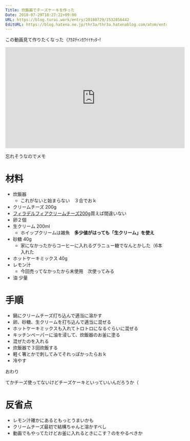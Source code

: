 ```yaml
---
Title: 炊飯器でチーズケーキを作った
Date: 2018-07-29T18:27:22+09:00
URL: https://blog.turai.work/entry/20180729/1532856442
EditURL: https://blog.hatena.ne.jp/thr3a/thr3a.hatenablog.com/atom/entry/10257846132605708561
---
```


この動画見て作りたくなった（ｱｶﾈﾁｬﾝｶﾜｲｲﾔｯﾀｰ!

<iframe width="560" height="315" src="https://www.youtube.com/embed/42F2eTh5_oQ" frameborder="0" allow="autoplay; encrypted-media" allowfullscreen></iframe>

忘れそうなのでメモ

# 材料

- 炊飯器
  - これがないと始まらない　３合でおｋ
 - クリームチーズ 200g
  - [フィラデルフィアクリームチーズ200g](https://www.google.co.jp/search?q=%E3%83%95%E3%82%A3%E3%83%A9%E3%83%87%E3%83%AB%E3%83%95%E3%82%A3%E3%82%A2%E3%82%AF%E3%83%AA%E3%83%BC%E3%83%A0%E3%83%81%E3%83%BC%E3%82%BA200g)買えば間違いない
- 卵２個
- 生クリーム 200ml 
  - ホイップクリームは雑魚　**多少値がはっても「生クリーム」を使え**
- 砂糖 40g
  - 家になかったからコーヒーに入れるグラニュー糖でなんとかした（6本入れた
- ホットケーキミックス 40g
- レモン汁
  - 今回売ってなかったから未使用　次使ってみる
- 油 少量

# 手順

- 鍋にクリームチーズ打ち込んで適当に溶かす
- 卵、砂糖、生クリームを打ち込んで適当に混ぜる
- ホットケーキミックスも入れてトロトロになるぐらいに混ぜる
- キッチンペーパーに油を浸して、炊飯器のお釜に塗る
- 混ぜたのを入れる
- 炊飯器で３回炊飯する
- 軽く箸とかで刺してみてそれっぽかったらおｋ
- 冷やす

おわり

てかチーズ使ってないけどチーズケーキといっていいんだろうか（

# 反省点

- レモン汁確かにあるともっとうまいかも
- クリームチーズ最初で結構ちゃんと溶かすべし
- 動画でもやってたけどお釜に入れるときにこす？のをやるべきか
